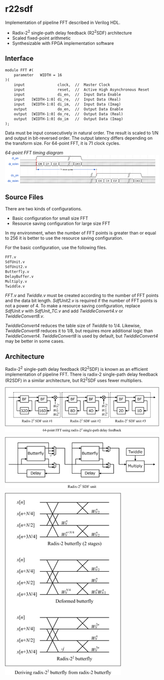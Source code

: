 r22sdf
======

Implementation of pipeline FFT described in Verilog HDL.

* Radix-2<sup>2</sup> single-path delay feedback (R2<sup>2</sup>SDF) architecture
* Scaled fixed-point arithmetic
* Synthesizable with FPGA implementation software


Interface
---------

	module FFT #(
	    parameter   WIDTH = 16
	)(
	    input               clock,  //  Master Clock
	    input               reset,  //  Active High Asynchronous Reset
	    input               di_en,  //  Input Data Enable
	    input   [WIDTH-1:0] di_re,  //  Input Data (Real)
	    input   [WIDTH-1:0] di_im,  //  Input Data (Imag)
	    output              do_en,  //  Output Data Enable
	    output  [WIDTH-1:0] do_re,  //  Output Data (Real)
	    output  [WIDTH-1:0] do_im   //  Output Data (Imag)
	);

Data must be input consecutively in natural order.
The result is scaled to 1/N and output in bit-reversed order.
The output latency differs depending on the transform size.
For 64-point FFT, it is 71 clock cycles.

*64-point FFT timing diagram*
![64-point FFT timing diagram](img/fft64_wave.png)


Source Files
------------

There are two kinds of configurations.

* Basic configuration for small size FFT
* Resource saving configuration for large size FFT

In my environment, when the number of FFT points is greater than or equal to 256
 it is better to use the resource saving configuration.

For the basic configuration, use the following files.

	FFT.v
	SdfUnit.v
	SdfUnit2.v
	Butterfly.v
	DelayBuffer.v
	Multiply.v
	Twiddle.v

*FFT.v* and *Twiddle.v* must be created according to the number of FFT points
 and the data bit length.
*SdfUnit2.v* is required if the number of FFT points is not a power of 4.
To make a resource saving configuration, replace *SdfUnit.v* with *SdfUnit_TC.v*
 and add *TwiddleConvert4.v* or *TwiddleConvert8.v*.

*TwiddleConvert4* reduces the table size of *Twiddle* to 1/4.
Likewise, *TwiddleConvert8* reduces it to 1/8, but requires more additional logic
 than *TwiddleConvert4*.
*TwiddleConvert8* is used by default, but *TwiddleConvert4* may be better in some cases.


Architecture
------------

Radix-2<sup>2</sup> single-path delay feedback (R2<sup>2</sup>SDF)
 is known as an efficient implementation of pipeline FFT.
There is radix-2 single-path delay feedback (R2SDF) in a similar architecture,
 but R2<sup>2</sup>SDF uses fewer multipliers.

![64-point FFT block diagram](img/fft64_block.png)

![SDF unit block diagram](img/sdfunit.png)

![Deriving radix-22 butterfly](img/butterfly.png)

